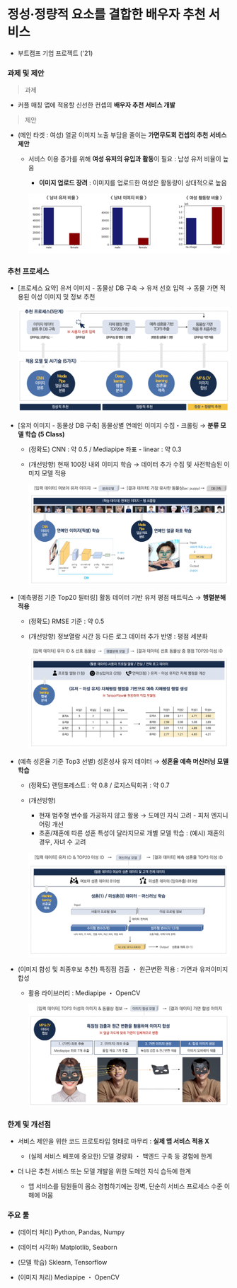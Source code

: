 # 정성·정량적 요소를 결합한 배우자 추천 서비스

- 부트캠프 기업 프로젝트 ('21)

### 과제 및 제안
> 과제
- 커플 매칭 앱에 적용할 신선한 컨셉의 **배우자 추천 서비스 개발**
> 제안
-  (메인 타겟 : 여성) 얼굴 이미지 노출 부담을 줄이는 **가면무도회 컨셉의 추천 서비스 제안**

    - 서비스 이용 증가를 위해 **여성 유저의 유입과 활동**이 필요 : 남성 유저 비율이 높음

        - **이미지 업로드 장려** : 이미지를 업로드한 여성은 활동량이 상대적으로 높음

        ![](./image/image0.png)

### 추천 프로세스
- [프로세스 요약] 유저 이미지 - 동물상 DB 구축 → 유저 선호 입력 → 동물 가면 적용된 이성 이미지 및 정보 추천

    ![](./image/image1.png)

- [유저 이미지 - 동물상 DB 구축] 동물상별 연예인 이미지 수집・크롤링 → **분류 모델 학습 (5 Class)**
    - (정확도) CNN : 약 0.5  / Mediapipe 좌표 - linear : 약 0.3 

    - (개선방향) 현재 100장 내외 이미지 학습 → 데이터 추가 수집 및 사전학습된 이미지 모델 적용

        ![](./image/image2.png)

- [예측평점 기준 Top20 필터링] 활동 데이터 기반 유저 평점 매트릭스 → **행렬분해 적용**
    - (정확도) RMSE 기준 : 약 0.5 

    - (개선방향) 정보열람 시간 등 다른 로그 데이터 추가 반영 : 평점 세분화

        ![](./image/image3.png)

- (예측 성혼율 기준 Top3 선별) 성혼성사 유저 데이터 → **성혼율 예측 머신러닝 모델 학습**
    - (정확도) 랜덤포레스트 : 약 0.8 / 로지스틱회귀 : 약 0.7 

    - (개선방향) 
        - 현재 범주형 변수를 가공하지 않고 활용 → 도메인 지식 고려 - 피처 엔지니어링 개선
        - 초혼/재혼에 따른 성혼 특성이 달라지므로 개별 모델 학습 : (예시) 재혼의 경우, 자녀 수 고려

        ![](./image/image4.png)


- (이미지 합성 및 최종후보 추천) 특징점 검출 ・ 원근변환 적용 : 가면과 유저이미지 합성

    - 활용 라이브러리 : Mediapipe ・ OpenCV

        ![](./image/image5.png)

### 한계 및 개선점
- 서비스 제안을 위한 코드 프로토타입 형태로 마무리 : **실제 앱 서비스 적용 X**

    - (실제 서비스 배포에 중요한) 모델 경량화 ・ 백엔드 구축 등 경험에 한계 

- 더 나은 추천 서비스 또는 모델 개발을 위한 도메인 지식 습득에 한계

    - 앱 서비스를 팀원들이 몸소 경험하기에는 장벽, 단순히 서비스 프로세스 수준 이해에 머뭄

### 주요 툴
- (데이터 처리) Python, Pandas, Numpy

- (데이터 시각화) Matplotlib, Seaborn

- (모델 학습) Sklearn, Tensorflow

- (이미지 처리) Mediapipe ・ OpenCV

